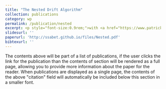 ```yaml
---
title: "The Nested Drift Algorithm"
collection: publications
category: wp
permalink: /publication/nested
excerpt: <p style="font-size:0.9rem;">with <a href="https://www.patrickmschneider.com/">Patrick Schneider</a></p><img src='/images/nested.png'>'
slidesurl: ''
paperurl: 'http://ssabet.github.io/files/Nested.pdf'
bibtexurl: ''
---
```

The contents above will be part of a list of publications, if the user clicks the link for the publication than the contents of section will be rendered as a full page, allowing you to provide more information about the paper for the reader. When publications are displayed as a single page, the contents of the above "citation" field will automatically be included below this section in a smaller font.
